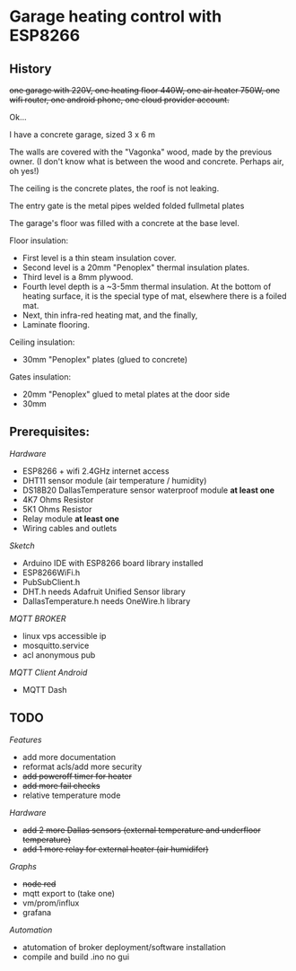 # Garage heating control with ESP8266

## History

~~one garage with 220V, one heating floor 440W, one air heater 750W, one wifi router, one android phone, one cloud provider account.~~

Ok...

I have a concrete garage, sized 3 x 6 m

The walls are covered with the "Vagonka" wood, made by the previous owner. (I don't know what is between the wood and concrete. Perhaps air, oh yes!)

The ceiling is the concrete plates, the roof is not leaking.

The entry gate is the metal pipes welded folded fullmetal plates

The garage's floor was filled with a concrete at the base level.



Floor insulation:

- First level is a thin steam insulation cover.
- Second level is a 20mm "Penoplex" thermal insulation plates.
- Third level is a 8mm plywood.
- Fourth level depth is a ~3-5mm thermal insulation. At the bottom of heating surface, it is the special type of mat, elsewhere there is a foiled mat.
- Next, thin infra-red heating mat, and the finally, 
- Laminate flooring. 

Ceiling insulation:

- 30mm "Penoplex" plates (glued to concrete)

Gates insulation:

- 20mm "Penoplex" glued to metal plates at the door side
- 30mm 

## Prerequisites:

*Hardware*
- ESP8266 + wifi 2.4GHz internet access
- DHT11 sensor module (air temperature / humidity)
- DS18B20 DallasTemperature sensor waterproof module **at least one**
- 4K7 Ohms Resistor 
- 5K1 Ohms Resistor 
- Relay module **at least one**
- Wiring cables and outlets

*Sketch*
- Arduino IDE with ESP8266 board library installed 
- ESP8266WiFi.h
- PubSubClient.h
- DHT.h 
needs Adafruit Unified Sensor library
- DallasTemperature.h
needs OneWire.h library

*MQTT BROKER*
- linux vps accessible ip
- mosquitto.service 
- acl anonymous pub

*MQTT Client Android*
- MQTT Dash


## TODO ##

*Features*
- add more documentation
- reformat acls/add more security
- ~~add poweroff timer for heater~~
- ~~add more fail checks~~
- relative temperature mode

*Hardware*
 - ~~add 2 more Dallas sensors (external temperature and underfloor temperature)~~
 - ~~add 1 more relay for external heater (air humidifer)~~

*Graphs*
- ~~node red~~ 
- mqtt export to (take one)
- vm/prom/influx
- grafana 

*Automation*
- atutomation of broker deployment/software installation
- compile and build .ino no gui
